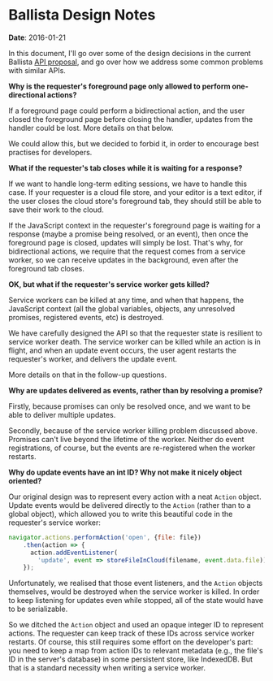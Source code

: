 # Ballista Design Notes

**Date**: 2016-01-21

In this document, I'll go over some of the design decisions in the current
Ballista [API proposal](explainer.md), and go over how we address some common
problems with similar APIs.

**Why is the requester's foreground page only allowed to perform one-directional
actions?**

If a foreground page could perform a bidirectional action, and the user closed
the foreground page before closing the handler, updates from the handler could
be lost. More details on that below.

We could allow this, but we decided to forbid it, in order to encourage best
practises for developers.

**What if the requester's tab closes while it is waiting for a response?**

If we want to handle long-term editing sessions, we have to handle this case. If
your requester is a cloud file store, and your editor is a text editor, if the
user closes the cloud store's foreground tab, they should still be able to save
their work to the cloud.

If the JavaScript context in the requester's foreground page is waiting for a
response (maybe a promise being resolved, or an event), then once the foreground
page is closed, updates will simply be lost. That's why, for bidirectional
actions, we require that the request comes from a service worker, so we can
receive updates in the background, even after the foreground tab closes.

**OK, but what if the requester's service worker gets killed?**

Service workers can be killed at any time, and when that happens, the JavaScript
context (all the global variables, objects, any unresolved promises, registered
events, etc) is destroyed.

We have carefully designed the API so that the requester state is resilient to
service worker death. The service worker can be killed while an action is in
flight, and when an update event occurs, the user agent restarts the requester's
worker, and delivers the update event.

More details on that in the follow-up questions.

**Why are updates delivered as events, rather than by resolving a promise?**

Firstly, because promises can only be resolved once, and we want to be able to
deliver multiple updates.

Secondly, because of the service worker killing problem discussed above.
Promises can't live beyond the lifetime of the worker. Neither do event
registrations, of course, but the events are re-registered when the worker
restarts.

**Why do update events have an int ID? Why not make it nicely object oriented?**

Our original design was to represent every action with a neat `Action` object.
Update events would be delivered directly to the `Action` (rather than to a
global object), which allowed you to write this beautiful code in the
requester's service worker:

```js
navigator.actions.performAction('open', {file: file})
    .then(action => {
      action.addEventListener(
        'update', event => storeFileInCloud(filename, event.data.file));
    });
```

Unfortunately, we realised that those event listeners, and the `Action` objects
themselves, would be destroyed when the service worker is killed. In order to
keep listening for updates even while stopped, all of the state would have to be
serializable.

So we ditched the `Action` object and used an opaque integer ID to represent
actions. The requester can keep track of these IDs across service worker
restarts. Of course, this still requires some effort on the developer's part:
you need to keep a map from action IDs to relevant metadata (e.g., the file's ID
in the server's database) in some persistent store, like IndexedDB. But that is
a standard necessity when writing a service worker.
